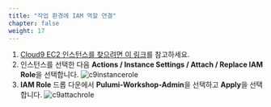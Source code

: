 ```yaml
---
title: "작업 환경에 IAM 역할 연결"
chapter: false
weight: 17
---
```


1. [Cloud9 EC2 인스턴스를 찾으려면 이 링크](https://console.aws.amazon.com/ec2/v2/home?#Instances:tag:Name=aws-cloud9-.*workshop.*;sort=desc:launchTime)를 참고하세요.
1. 인스턴스를 선택한 다음 **Actions / Instance Settings / Attach / Replace IAM Role**을 선택합니다.
![c9instancerole](/images/c9instancerole.png)
1. **IAM Role** 드롭 다운에서 **Pulumi-Workshop-Admin**을 선택하고 **Apply**을 선택합니다.
![c9attachrole](/images/c9attachrole.png)